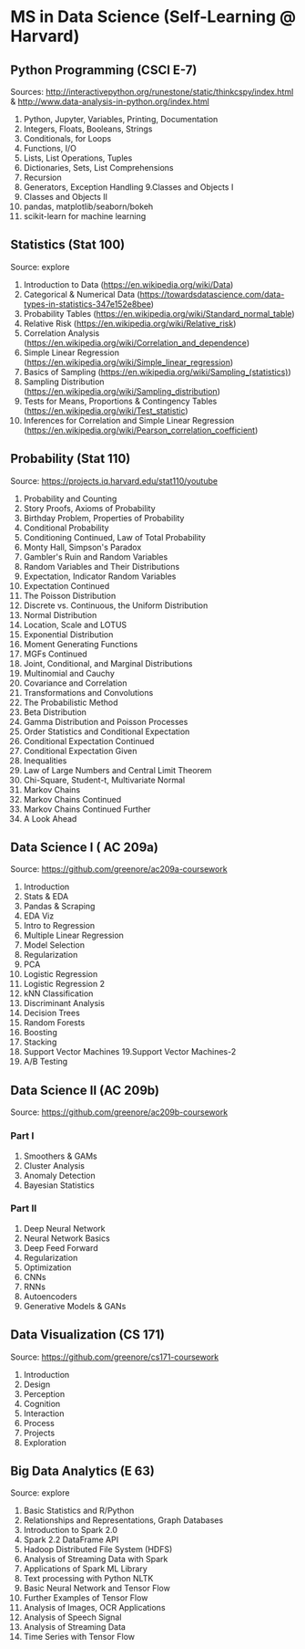 # MS in Data Science (Self-Learning @ Harvard)

## Python Programming (CSCI E-7)
Sources: http://interactivepython.org/runestone/static/thinkcspy/index.html & http://www.data-analysis-in-python.org/index.html

1. Python, Jupyter, Variables, Printing, Documentation
2. Integers, Floats, Booleans, Strings
3. Conditionals, for Loops
4. Functions, I/O
5. Lists, List Operations, Tuples
6. Dictionaries, Sets, List Comprehensions
7. Recursion
8. Generators, Exception Handling
9.Classes and Objects I
10. Classes and Objects II
11. pandas, matplotlib/seaborn/bokeh
12. scikit-learn for machine learning

## Statistics (Stat 100)
Source: explore

1. Introduction to Data (https://en.wikipedia.org/wiki/Data)
2. Categorical & Numerical Data (https://towardsdatascience.com/data-types-in-statistics-347e152e8bee)
3. Probability Tables (https://en.wikipedia.org/wiki/Standard_normal_table)
4. Relative Risk (https://en.wikipedia.org/wiki/Relative_risk)
5. Correlation Analysis (https://en.wikipedia.org/wiki/Correlation_and_dependence)
6. Simple Linear Regression (https://en.wikipedia.org/wiki/Simple_linear_regression)
7. Basics of Sampling (https://en.wikipedia.org/wiki/Sampling_(statistics))
8. Sampling Distribution (https://en.wikipedia.org/wiki/Sampling_distribution)
9. Tests for Means, Proportions & Contingency Tables (https://en.wikipedia.org/wiki/Test_statistic)
10. Inferences for Correlation and Simple Linear Regression (https://en.wikipedia.org/wiki/Pearson_correlation_coefficient)

## Probability (Stat 110)
Source: https://projects.iq.harvard.edu/stat110/youtube

1. Probability and Counting
2. Story Proofs, Axioms of Probability
3. Birthday Problem, Properties of Probability
4. Conditional Probability
5. Conditioning Continued, Law of Total Probability
6. Monty Hall, Simpson's Paradox
7. Gambler's Ruin and Random Variables
8. Random Variables and Their Distributions
9. Expectation, Indicator Random Variables
10. Expectation Continued
11. The Poisson Distribution
12. Discrete vs. Continuous, the Uniform Distribution
13. Normal Distribution
14. Location, Scale and LOTUS
15. Exponential Distribution
16. Moment Generating Functions
17. MGFs Continued
18. Joint, Conditional, and Marginal Distributions
19. Multinomial and Cauchy
20. Covariance and Correlation
21. Transformations and Convolutions
22. The Probabilistic Method
23. Beta Distribution
24. Gamma Distribution and Poisson Processes
25. Order Statistics and Conditional Expectation
26. Conditional Expectation Continued
27. Conditional Expectation Given
28. Inequalities
29. Law of Large Numbers and Central Limit Theorem
30. Chi-Square, Student-t, Multivariate Normal
31. Markov Chains
32. Markov Chains Continued
33. Markov Chains Continued Further
34. A Look Ahead

## Data Science I ( AC 209a)
Source: https://github.com/greenore/ac209a-coursework

1. Introduction
2. Stats & EDA
3. Pandas & Scraping
4. EDA Viz
5. Intro to Regression
6. Multiple Linear Regression
7. Model Selection
8. Regularization
9. PCA
10. Logistic Regression
11. Logistic Regression 2
12. kNN Classification
13. Discriminant Analysis
14. Decision Trees
15. Random Forests
16. Boosting
17. Stacking
18. Support Vector Machines
19.Support Vector Machines-2
20. A/B Testing 

## Data Science II (AC 209b)
Source: https://github.com/greenore/ac209b-coursework

### Part I
1. Smoothers & GAMs
2. Cluster Analysis
3. Anomaly Detection
4. Bayesian Statistics

### Part II
1. Deep Neural Network
2. Neural Network Basics
3. Deep Feed Forward
4. Regularization
5. Optimization
6. CNNs
7. RNNs
8. Autoencoders
9. Generative Models & GANs

## Data Visualization (CS 171)
Source: https://github.com/greenore/cs171-coursework

1. Introduction
2. Design
3. Perception
4. Cognition
5. Interaction
6. Process
7. Projects
8. Exploration

## Big Data Analytics (E 63)
Source: explore

1. Basic Statistics and R/Python
2. Relationships and Representations, Graph Databases
3. Introduction to Spark 2.0
4. Spark 2.2 DataFrame API
5. Hadoop Distributed File System (HDFS)
6. Analysis of Streaming Data with Spark
7. Applications of Spark ML Library
8. Text processing with Python NLTK
9. Basic Neural Network and Tensor Flow
10. Further Examples of Tensor Flow
11. Analysis of Images, OCR Applications
12. Analysis of Speech Signal
13. Analysis of Streaming Data
14. Time Series with Tensor Flow

